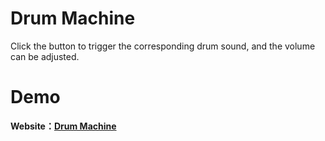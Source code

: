 # Drum Machine
Click the button to trigger the corresponding drum sound, and the volume can be adjusted.

# Demo
 **Website：[Drum Machine](https://drum-machine-3yg.pages.dev/)**
